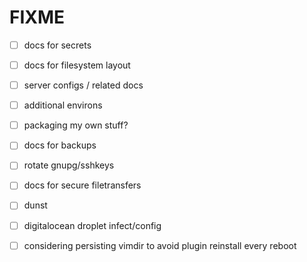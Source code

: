 # FIXME

* [ ] docs for secrets
* [ ] docs for filesystem layout
* [ ] server configs / related docs
* [ ] additional environs
* [ ] packaging my own stuff?
* [ ] docs for backups
* [ ] rotate gnupg/sshkeys
* [ ] docs for secure filetransfers
* [ ] dunst
* [ ] digitalocean droplet infect/config
* [ ] considering persisting vimdir to avoid plugin reinstall every reboot

